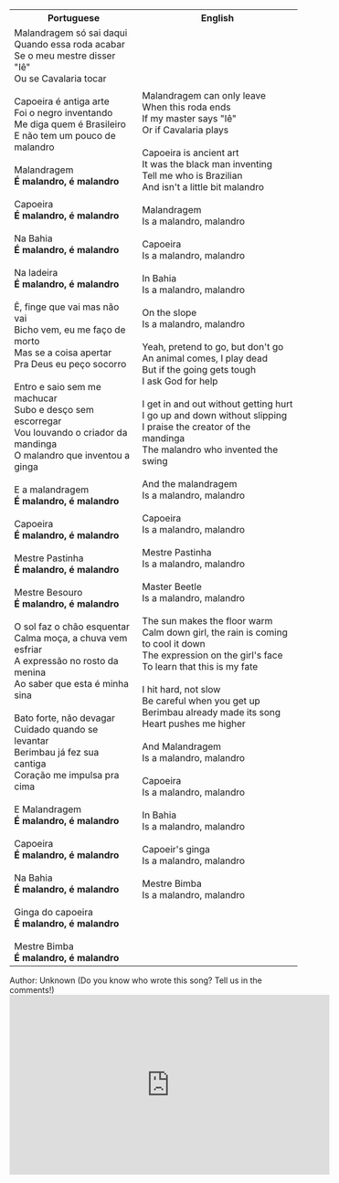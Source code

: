 <table class="capoeira-table">
    <tr class="header-row">
        <th>Portuguese</th>
        <th>English</th>
    </tr>
    <tr>
        <td>Malandragem só sai daqui<br>Quando essa roda acabar<br>Se o meu mestre disser "Iê"<br>Ou se Cavalaria tocar<br><br>Capoeira é antiga arte<br>Foi o negro inventando<br>Me diga quem é Brasileiro<br>E não tem um pouco de malandro<br><br>Malandragem<br><strong>É malandro, é malandro</strong><br><br>Capoeira<br><strong>É malandro, é malandro</strong><br><br>Na Bahia<br><strong>É malandro, é malandro</strong><br><br>Na ladeira<br><strong>É malandro, é malandro</strong><br><br>Ê, finge que vai mas não vai<br>Bicho vem, eu me faço de morto<br>Mas se a coisa apertar<br>Pra Deus eu peço socorro<br><br>Entro e saio sem me machucar<br>Subo e desço sem escorregar<br>Vou louvando o criador da mandinga<br>O malandro que inventou a ginga<br><br>E a malandragem<br><strong>É malandro, é malandro</strong><br><br>Capoeira<br><strong>É malandro, é malandro</strong><br><br>Mestre Pastinha<br><strong>É malandro, é malandro</strong><br><br>Mestre Besouro<br><strong>É malandro, é malandro</strong><br><br>O sol faz o chão esquentar<br>Calma moça, a chuva vem esfriar<br>A expressão no rosto da menina<br>Ao saber que esta é minha sina<br><br>Bato forte, não devagar<br>Cuidado quando se levantar<br>Berimbau já fez sua cantiga<br>Coração me impulsa pra cima<br><br>E Malandragem<br><strong>É malandro, é malandro</strong><br><br>Capoeira<br><strong>É malandro, é malandro</strong><br><br>Na Bahia<br><strong>É malandro, é malandro</strong><br><br>Ginga do capoeira<br><strong>É malandro, é malandro</strong><br><br>Mestre Bimba<br><strong>É malandro, é malandro</strong></td>
        <td>Malandragem can only leave<br>When this roda ends<br>If my master says "Iê"<br>Or if Cavalaria plays<br><br>Capoeira is ancient art<br>It was the black man inventing<br>Tell me who is Brazilian<br>And isn't a little bit malandro<br><br>Malandragem<br>Is a malandro, malandro<br><br>Capoeira<br>Is a malandro, malandro<br><br>In Bahia<br>Is a malandro, malandro<br><br>On the slope<br>Is a malandro, malandro<br><br>Yeah, pretend to go, but don't go<br>An animal comes, I play dead<br>But if the going gets tough<br>I ask God for help<br><br>I get in and out without getting hurt<br>I go up and down without slipping<br>I praise the creator of the mandinga<br>The malandro who invented the swing<br><br>And the malandragem<br>Is a malandro, malandro<br><br>Capoeira<br>Is a malandro, malandro<br><br>Mestre Pastinha<br>Is a malandro, malandro<br><br>Master Beetle<br>Is a malandro, malandro<br><br>The sun makes the floor warm<br>Calm down girl, the rain is coming to cool it down<br>The expression on the girl's face<br>To learn that this is my fate<br><br>I hit hard, not slow<br>Be careful when you get up<br>Berimbau already made its song<br>Heart pushes me higher<br><br>And Malandragem<br>Is a malandro, malandro<br><br>Capoeira<br>Is a malandro, malandro<br><br>In Bahia<br>Is a malandro, malandro<br><br>Capoeir's ginga<br>Is a malandro, malandro<br><br>Mestre Bimba<br>Is a malandro, malandro</td>
    </tr>
</table>

<figcaption>
Author: Unknown (Do you know who wrote this song? Tell us in the comments!)
</figcaption>

<iframe width="560" height="315" src="https://www.youtube.com/embed/bSm28D2LkL0" title="YouTube video player" frameborder="0" allow="accelerometer; autoplay; clipboard-write; encrypted-media; gyroscope; picture-in-picture" allowfullscreen></iframe>